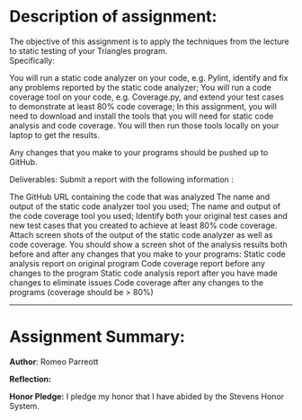 # **Description of assignment:**

The objective of this assignment is to apply the techniques from the lecture to static testing of your Triangles program.    
Specifically:

You will run a static code analyzer on your code, e.g. Pylint, identify and fix any problems reported by the static code analyzer;
You will run a code coverage tool on your code, e.g. Coverage.py, and extend your test cases to demonstrate at least 80% code coverage;
In this assignment, you will need to download and install the tools that you will need for static code analysis and code coverage.  You will then run those tools locally on your laptop to get the results. 

Any changes that you make to your programs should be pushed up to GitHub.

Deliverables:
Submit a report with the following information :

The GitHub URL containing the code that was analyzed
The name and output of the static code analyzer tool you used;
The name and output of the code coverage tool you used;
Identify both your original test cases and new test cases that you created to achieve at least 80% code coverage.
Attach screen shots of the output of the static code analyzer as well as code coverage.  You should show a screen shot of the analysis results both before and after any changes that you make to your programs:
Static code analysis report on original program
Code coverage report before any changes to the program
Static code analysis report after you have made changes to eliminate issues
Code coverage after any changes to the programs (coverage should be > 80%)

----------------------------------------------------------------------------------
# **Assignment Summary:**

**Author**: Romeo Parreott

**Reflection:** 

**Honor Pledge:** I pledge my honor that I have abided by the Stevens Honor System.



